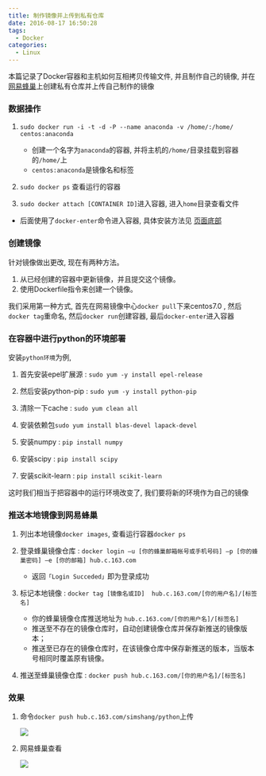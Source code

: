 ```yaml
---
title: 制作镜像并上传到私有仓库
date: 2016-08-17 16:50:28
tags:
  - Docker
categories:
  - Linux
---
```


本篇记录了Docker容器和主机如何互相拷贝传输文件, 并且制作自己的镜像, 并在 [网易蜂巢](https://c.163.com/)上创建私有仓库并上传自己制作的镜像

<!--more-->

### **数据操作**

1. `sudo docker run -i -t -d -P --name anaconda -v /home/:/home/ centos:anaconda`
    - 创建一个名字为`anaconda`的容器, 并将主机的`/home/`目录挂载到容器的`/home/`上
    - `centos:anaconda`是镜像名和标签

2. `sudo docker ps` 查看运行的容器 

3. `sudo docker attach [CONTAINER ID]`进入容器, 进入`home`目录查看文件

- 后面使用了`docker-enter`命令进入容器, 具体安装方法见 [页面底部](https://yeasy.gitbooks.io/docker_practice/content/container/enter.html)

### **创建镜像**

针对镜像做出更改, 现在有两种方法。

1. 从已经创建的容器中更新镜像，并且提交这个镜像。
2. 使用Dockerfile指令来创建一个镜像。

我们采用第一种方式, 首先在网易镜像中心`docker pull`下来centos7.0 , 然后`docker tag`重命名, 然后`docker run`创建容器, 最后`docker-enter`进入容器

### **在容器中进行python的环境部署**

安装`python环境`为例,
1. 首先安装epel扩展源 : `sudo yum -y install epel-release`

2. 然后安装python-pip : `sudo yum -y install python-pip`

3. 清除一下cache : `sudo yum clean all`

4. 安装依赖包`sudo yum install blas-devel lapack-devel`

5. 安装numpy : `pip install numpy`
6. 安装scipy : `pip install scipy`     
7. 安装scikit-learn : `pip install scikit-learn`
   
这时我们相当于把容器中的运行环境改变了, 我们要将新的环境作为自己的镜像

### **推送本地镜像到网易蜂巢**

1. 列出本地镜像`docker images`, 查看运行容器`docker ps`

2. 登录蜂巢镜像仓库 : `docker login –u [你的蜂巢邮箱帐号或手机号码] –p [你的蜂巢密码] –e [你的邮箱] hub.c.163.com`
   - 返回`「Login Succeded」`即为登录成功

3. 标记本地镜像 : `docker tag [镜像名或ID]  hub.c.163.com/[你的用户名]/[标签名]`

   - 你的蜂巢镜像仓库推送地址为 `hub.c.163.com/[你的用户名]/[标签名]`
   - 推送至不存在的镜像仓库时，自动创建镜像仓库并保存新推送的镜像版本；
   - 推送至已存在的镜像仓库时，在该镜像仓库中保存新推送的版本，当版本号相同时覆盖原有镜像。

4. 推送至蜂巢镜像仓库 : `docker push hub.c.163.com/[你的用户名]/[标签名]`


### **效果**
1. 命令`docker push hub.c.163.com/simshang/python`上传

    ![](/img/制作镜像并上传到私有仓库/docker1.JPG)

2. 网易蜂巢查看

    ![](/img/制作镜像并上传到私有仓库/docker2.JPG)






